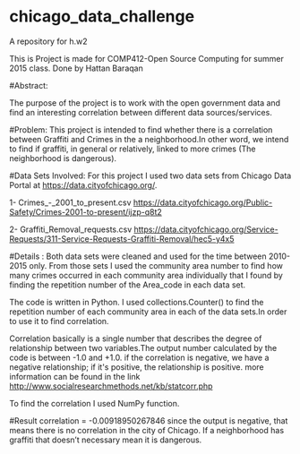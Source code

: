 # chicago_data_challenge
A repository for h.w2

This is Project is made for COMP412-Open Source Computing for summer 2015 class.
Done by Hattan Baraqan

#Abstract:

The purpose of the project is to work with the open government data and find an interesting correlation between different data sources/services.

#Problem:
This project is intended to find whether there is a correlation between Graffiti and Crimes in the a neighborhood.In other word, we intend to find if graffiti, in general or relatively, linked to more crimes (The neighborhood is dangerous).

#Data Sets Involved:
For this project I used two data sets from Chicago Data Portal at https://data.cityofchicago.org/.

1- Crimes_-_2001_to_present.csv 
https://data.cityofchicago.org/Public-Safety/Crimes-2001-to-present/ijzp-q8t2
 
2- Graffiti_Removal_requests.csv
https://data.cityofchicago.org/Service-Requests/311-Service-Requests-Graffiti-Removal/hec5-y4x5


#Details :
Both data sets were cleaned and used for the time between 2010-2015 only.
From those sets I used the community area number to find how many crimes occurred in each community area individually that I found by finding the repetition number of the Area_code in each data set.

The code is written in Python. 
I used collections.Counter() to find the repetition number of each community area in each of the data sets.In order to use it to find correlation.

Correlation basically is a single number that describes the degree of relationship between two variables.The output number calculated by the code is between -1.0 and +1.0. if the correlation is negative, we have a negative relationship; if it's positive, the relationship is positive. 
more information can be found in the link
http://www.socialresearchmethods.net/kb/statcorr.php

To find the correlation I used NumPy function.

#Result
correlation = -0.00918950267846 since the output is negative, that means there is no correlation in the city of Chicago. If a neighborhood has graffiti that doesn’t necessary mean it is dangerous. 

 
